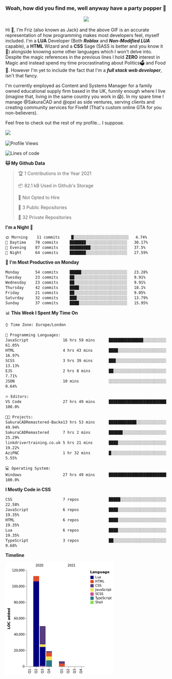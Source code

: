 ### Woah, how did you find me, well anyway have a party popper 🎉

<p align="center">
  <img  src="https://66.media.tumblr.com/d2766024a15e8c140bf20f314664eed2/d1615166bf58615c-d8/s400x600/aabc473a64edc43599d5345fd1e9e792d66ecc48.gifv">
</p>

Hi :wave:, I'm Friz (also known as Jack) and the above GIF is an accurate representation of how programming makes most developers feel, myself included. I'm a **LUA** Developer (Both ***Roblox*** and ***Non-Modified LUA*** capable), a **HTML** Wizard and a **CSS** Sage (SASS is better and you know it :pray:) alongside knowing some other languages which I won't delve into. Despite the magic references in the previous lines I hold **ZERO** interest in Magic and instead spend my time procrastinating about Politics🗳️ and Food🍔. However I'm yet to include the fact that I'm a ***full stack web developer***, isn't that fancy.

I'm currently employed as Content and Systems Manager for a family owned educational supply firm based in the UK, funnily enough where I live (imagine that, living in the same country you work in 😱). In my spare time I manage @SakuraCAD and @opxl as side ventures, serving clients and creating community services for FiveM (That's custom online GTA for you non-believers).

Feel free to check out the rest of my profile... I suppose.

<a href="https://github.com/anuraghazra/github-readme-stats">
  <img  src="https://github-readme-stats.vercel.app/api?username=JackOPXL&count_private=true&show_icons=true&theme=tokyonight" />
</a>



<!--START_SECTION:waka-->
![Profile Views](http://img.shields.io/badge/Profile%20Views-1-blue)

![Lines of code](https://img.shields.io/badge/From%20Hello%20World%20I%27ve%20Written-188920%20lines%20of%20code-blue)

**🐱 My Github Data** 

> 🏆 1 Contributions in the Year 2021
 > 
> 📦 82.1 kB Used in Github's Storage 
 > 
> 🚫 Not Opted to Hire
 > 
> 📜 3 Public Repositories 
 > 
> 🔑 32 Private Repositories  
 > 
**I'm a Night 🦉** 

```text
🌞 Morning    11 commits     █░░░░░░░░░░░░░░░░░░░░░░░░   4.74% 
🌆 Daytime    70 commits     ███████░░░░░░░░░░░░░░░░░░   30.17% 
🌃 Evening    87 commits     █████████░░░░░░░░░░░░░░░░   37.5% 
🌙 Night      64 commits     ███████░░░░░░░░░░░░░░░░░░   27.59%

```
📅 **I'm Most Productive on Monday** 

```text
Monday       54 commits     █████░░░░░░░░░░░░░░░░░░░░   23.28% 
Tuesday      23 commits     ██░░░░░░░░░░░░░░░░░░░░░░░   9.91% 
Wednesday    23 commits     ██░░░░░░░░░░░░░░░░░░░░░░░   9.91% 
Thursday     42 commits     ████░░░░░░░░░░░░░░░░░░░░░   18.1% 
Friday       21 commits     ██░░░░░░░░░░░░░░░░░░░░░░░   9.05% 
Saturday     32 commits     ███░░░░░░░░░░░░░░░░░░░░░░   13.79% 
Sunday       37 commits     ████░░░░░░░░░░░░░░░░░░░░░   15.95%

```


📊 **This Week I Spent My Time On** 

```text
⌚︎ Time Zone: Europe/London

💬 Programming Languages: 
JavaScript               16 hrs 59 mins      ███████████████░░░░░░░░░░   61.05% 
HTML                     4 hrs 43 mins       ████░░░░░░░░░░░░░░░░░░░░░   16.97% 
SCSS                     3 hrs 39 mins       ███░░░░░░░░░░░░░░░░░░░░░░   13.13% 
EJS                      2 hrs 8 mins        ██░░░░░░░░░░░░░░░░░░░░░░░   7.71% 
JSON                     10 mins             ░░░░░░░░░░░░░░░░░░░░░░░░░   0.64%

🔥 Editors: 
VS Code                  27 hrs 49 mins      █████████████████████████   100.0%

🐱‍💻 Projects: 
SakuraCADRemastered-Backe13 hrs 53 mins      ████████████░░░░░░░░░░░░░   49.94% 
SakuraCADRemastered      7 hrs 2 mins        ██████░░░░░░░░░░░░░░░░░░░   25.29% 
linkdrivertraining.co.uk 5 hrs 21 mins       ████░░░░░░░░░░░░░░░░░░░░░   19.22% 
AziPNC                   1 hr 32 mins        █░░░░░░░░░░░░░░░░░░░░░░░░   5.55%

💻 Operating System: 
Windows                  27 hrs 49 mins      █████████████████████████   100.0%

```

**I Mostly Code in CSS** 

```text
CSS                      7 repos             █████░░░░░░░░░░░░░░░░░░░░   22.58% 
JavaScript               6 repos             ████░░░░░░░░░░░░░░░░░░░░░   19.35% 
HTML                     6 repos             ████░░░░░░░░░░░░░░░░░░░░░   19.35% 
Lua                      6 repos             ████░░░░░░░░░░░░░░░░░░░░░   19.35% 
TypeScript               3 repos             ██░░░░░░░░░░░░░░░░░░░░░░░   9.68%

```


**Timeline**

![Chart not found](https://raw.githubusercontent.com/JackOPXL/JackOPXL/master/charts/bar_graph.png) 


<!--END_SECTION:waka-->

